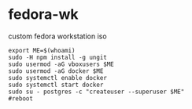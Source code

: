# fedora-wk
custom fedora workstation iso
```
export ME=$(whoami)
sudo -H npm install -g ungit
sudo usermod -aG vboxusers $ME
sudo usermod -aG docker $ME
sudo systemctl enable docker
sudo systemctl start docker
sudo su - postgres -c "createuser --superuser $ME"
#reboot
```